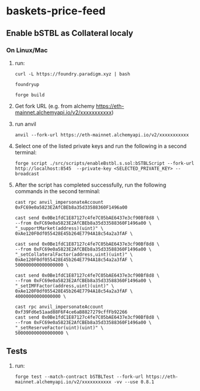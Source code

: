 # baskets-price-feed

## Enable bSTBL as Collateral localy

### On Linux/Mac

1. run: 

    `curl -L https://foundry.paradigm.xyz | bash`

    `foundryup`

    `forge build`

2. Get fork URL (e.g. from alchemy https://eth-mainnet.alchemyapi.io/v2/xxxxxxxxxxx)   

3. run anvil

    `anvil --fork-url https://eth-mainnet.alchemyapi.io/v2/xxxxxxxxxxx`

4. Select one of the listed private keys and run the following in a second terminal:

    `forge script ./src/scripts/enableBstbl.s.sol:bSTBLScript --fork-url http://localhost:8545  --private-key <SELECTED_PRIVATE_KEY> --broadcast`

5. After the script has completed successfully, run the following commands in the second terminal:

    `cast rpc anvil_impersonateAccount 0xFC69e0a5823E2AfCBEb8a35d33588360F1496a00`

    ```
    cast send 0x0Be1fdC1E87127c4fe7C05bAE6437e3cf90Bf8d8 \
    --from 0xFC69e0a5823E2AfCBEb8a35d33588360F1496a00 \
    "_supportMarket(address)(uint)" \
    0xAe120F0df055428E45b264E7794A18c54a2a3fAF \
    ```

    ```
    cast send 0x0Be1fdC1E87127c4fe7C05bAE6437e3cf90Bf8d8 \
    --from 0xFC69e0a5823E2AfCBEb8a35d33588360F1496a00 \
    "_setCollateralFactor(address,uint)(uint)" \
    0xAe120F0df055428E45b264E7794A18c54a2a3fAF \
    500000000000000000 \
    ```  

    ```  
    cast send 0x0Be1fdC1E87127c4fe7C05bAE6437e3cf90Bf8d8 \
    --from 0xFC69e0a5823E2AfCBEb8a35d33588360F1496a00 \
    "_setIMFFactor(address,uint)(uint)" \
    0xAe120F0df055428E45b264E7794A18c54a2a3fAF \
    40000000000000000 \
    ```  

    ```  
    cast rpc anvil_impersonateAccount 0xf39Fd6e51aad88F6F4ce6aB8827279cffFb92266  
    cast send 0x0Be1fdC1E87127c4fe7C05bAE6437e3cf90Bf8d8 \
    --from 0xFC69e0a5823E2AfCBEb8a35d33588360F1496a00 \
    "_setReserveFactor(uint)(uint)" \
    500000000000000000 \ 
    ```     

## Tests

1. run:

    `forge test --match-contract bSTBLTest --fork-url https://eth-mainnet.alchemyapi.io/v2/xxxxxxxxxxx -vv --use 0.8.1`